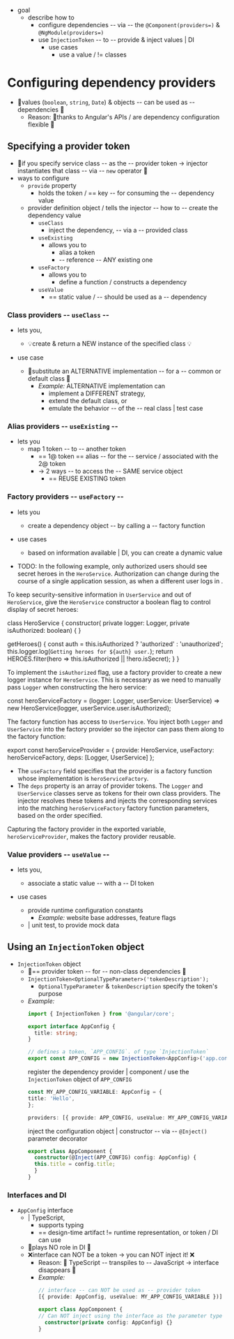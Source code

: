 * goal
  * describe how to
    * configure dependencies -- via -- the `@Component(providers=)` & `@NgModule(providers=)`
    * use `InjectionToken` -- to -- provide & inject values | DI
      * use cases
        * use a value / != classes 

# Configuring dependency providers

* 👀values (`boolean`, `string`, `Date`) & objects -- can be used as -- dependencies 👀
  * Reason: 🧠thanks to Angular's APIs / are dependency configuration flexible 🧠

## Specifying a provider token

* 👀if you specify service class -- as the -- provider token -> injector instantiates that class -- via -- `new` operator 👀
* ways to configure
  * `provide` property
    * holds the token / == key -- for consuming the -- dependency value
  * provider definition object / tells the injector -- how to -- create the dependency value
    * `useClass`
      * inject the dependency, -- via a -- provided class 
    * `useExisting`
      * allows you to 
        * alias a token
        * -- reference -- ANY existing one
    * `useFactory`
      * allows you to 
        * define a function / constructs a dependency
    * `useValue`
      * == static value / -- should be used as a -- dependency

### Class providers -- `useClass` --

* lets you,
  * 💡create & return a NEW instance of the specified class 💡

* use case
  * 👀substitute an ALTERNATIVE implementation -- for a -- common or default class 👀
    * _Example:_ ALTERNATIVE implementation can
      * implement a DIFFERENT strategy,
      * extend the default class, or
      * emulate the behavior -- of the -- real class | test case

### Alias providers -- `useExisting` --

* lets you
  * map 1 token -- to -- another token
    * == 1@ token == alias -- for the -- service / associated with the 2@ token
    * -> 2 ways -- to access the -- SAME service object
      * == REUSE EXISTING token

### Factory providers -- `useFactory` --

* lets you
  * create a dependency object -- by calling a -- factory function

* use cases
  * based on information available | DI, you can create a dynamic value

* TODO:
In the following example, only authorized users should see secret heroes in the `HeroService`.
Authorization can change during the course of a single application session, as when a different user logs in .

To keep security-sensitive information in `UserService` and out of `HeroService`, give the `HeroService` constructor a boolean flag to control display of secret heroes:

<docs-code header="src/app/heroes/hero.service.ts" language="typescript"
           highlight="[[4],[7]]">
class HeroService {
  constructor(
    private logger: Logger,
    private isAuthorized: boolean) { }

  getHeroes() {
    const auth = this.isAuthorized ? 'authorized' : 'unauthorized';
    this.logger.log(`Getting heroes for ${auth} user.`);
    return HEROES.filter(hero => this.isAuthorized || !hero.isSecret);
  }
}
</docs-code>

To implement the `isAuthorized` flag, use a factory provider to create a new logger instance for `HeroService`.
This is necessary as we need to manually pass `Logger` when constructing the hero service:

<docs-code header="src/app/heroes/hero.service.provider.ts" language="typescript">
const heroServiceFactory = (logger: Logger, userService: UserService) =>
  new HeroService(logger, userService.user.isAuthorized);
</docs-code>

The factory function has access to `UserService`.
You inject both `Logger` and `UserService` into the factory provider so the injector can pass them along to the factory function:

<docs-code header="src/app/heroes/hero.service.provider.ts" language="typescript"
           highlight="[3,4]">
export const heroServiceProvider = {
  provide: HeroService,
  useFactory: heroServiceFactory,
  deps: [Logger, UserService]
};
</docs-code>

- The `useFactory` field specifies that the provider is a factory function whose implementation is `heroServiceFactory`.
- The `deps` property is an array of provider tokens.
The `Logger` and `UserService` classes serve as tokens for their own class providers.
The injector resolves these tokens and injects the corresponding services into the matching `heroServiceFactory` factory function parameters, based on the order specified.

Capturing the factory provider in the exported variable, `heroServiceProvider`, makes the factory provider reusable.

### Value providers -- `useValue` --

* lets you,
  * associate a static value -- with a -- DI token

* use cases
  * provide runtime configuration constants
    * _Example:_ website base addresses, feature flags
  * | unit test, to provide mock data

## Using an `InjectionToken` object

* `InjectionToken` object
  * 👀== provider token -- for -- non-class dependencies 👀
  * `InjectionToken<OptionalTypeParameter>('tokenDescription');`
    * `OptionalTypeParameter` & `tokenDescription` specify the token's purpose 
  * _Example:_
    ```src/app/app.config.ts
    import { InjectionToken } from '@angular/core';
    
    export interface AppConfig {
      title: string;
    }
    
    // defines a token, `APP_CONFIG`. of type `InjectionToken`
    export const APP_CONFIG = new InjectionToken<AppConfig>('app.config description');
    ```
    register the dependency provider | component / use the `InjectionToken` object of `APP_CONFIG`
    ```src/app/app.component.ts
    const MY_APP_CONFIG_VARIABLE: AppConfig = {
    title: 'Hello',
    };

    providers: [{ provide: APP_CONFIG, useValue: MY_APP_CONFIG_VARIABLE }]
    ```
    inject the configuration object | constructor -- via -- `@Inject()` parameter decorator
    ```src/app/app.component.ts
    export class AppComponent {
      constructor(@Inject(APP_CONFIG) config: AppConfig) {
      this.title = config.title;
      }
    }
    ```

### Interfaces and DI

* `AppConfig` interface
  * | TypeScript,
    * supports typing
    * == design-time artifact != runtime representation, or token / DI can use  
  * 👀plays NO role in DI 👀
  * ❌interface can NOT be a token -> you can NOT inject it! ❌
    * Reason: 🧠 TypeScript -- transpiles to -- JavaScript -> interface disappears 🧠
    * _Example:_ 
      ```src/app/app.component.ts
      // interface -- can NOT be used as -- provider token
      [{ provide: AppConfig, useValue: MY_APP_CONFIG_VARIABLE })]
      ```
      ```src/app/app.component.ts
      export class AppComponent {
      // Can NOT inject using the interface as the parameter type
        constructor(private config: AppConfig) {}
      }
      ```
